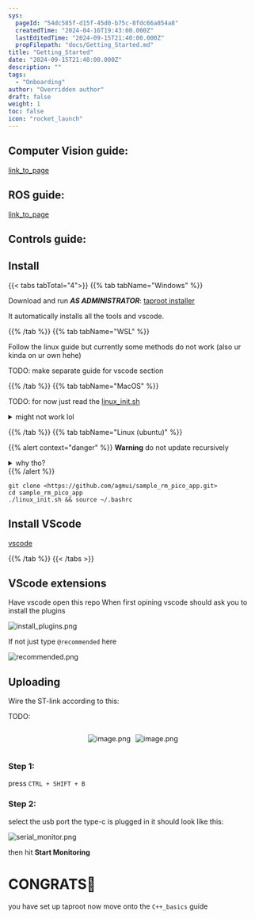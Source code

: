 ```yaml
---
sys:
  pageId: "54dc585f-d15f-45d0-b75c-8fdc66a854a8"
  createdTime: "2024-04-16T19:43:00.000Z"
  lastEditedTime: "2024-09-15T21:40:00.000Z"
  propFilepath: "docs/Getting_Started.md"
title: "Getting_Started"
date: "2024-09-15T21:40:00.000Z"
description: ""
tags:
  - "Onboarding"
author: "Overridden author"
draft: false
weight: 1
toc: false
icon: "rocket_launch"
---
```


## Computer Vision guide:

[link_to_page](86d45bc0-388b-4d26-8848-44f255f73d0e)

## ROS guide:

[link_to_page](3c76c1de-ec8f-46d6-8b0a-294005edc2d5)

## Controls guide:

## Install

{{< tabs tabTotal="4">}}
{{% tab tabName="Windows" %}}

Download and run _**AS ADMINISTRATOR**_: [taproot installer](https://github.com/Thornbots/TeachingFreshies/releases/tag/1.0)

It automatically installs all the tools and vscode.

{{% /tab %}}
{{% tab tabName="WSL" %}}

Follow the linux guide but currently some methods do not work (also ur kinda on ur own hehe)

TODO: make separate guide for vscode section

{{% /tab %}}
{{% tab tabName="MacOS" %}}

TODO: for now just read the [linux_init.sh](https://github.com/agmui/sample_rm_pico_app/blob/main/linux_init.sh)

<details>
<summary>might not work lol</summary>

`brew install libusb pkg-config`

Next install: [vscode](https://code.visualstudio.com/Download)

</details>

{{% /tab %}}
{{% tab tabName="Linux (ubuntu)" %}}

{{% alert context="danger" %}}
**Warning** do not update recursively
<details>
<summary>why tho?</summary>
There are some submodules that may go on for a while (like tinyusb) and I highly
recommend you don't need to get them.
If you want to see what submodules I update just look in `linux_init.sh`
</details>
{{% /alert %}}

```shell
git clone <https://github.com/agmui/sample_rm_pico_app.git>
cd sample_rm_pico_app
./linux_init.sh && source ~/.bashrc
```

## Install VScode

[vscode](https://code.visualstudio.com/Download)

{{% /tab %}}
{{< /tabs >}}

## VScode extensions

Have vscode open this repo
When first opining vscode should ask you to install the plugins

![install_plugins.png](https://prod-files-secure.s3.us-west-2.amazonaws.com/d518164a-d88e-44d1-a4ee-3adb3bd8bce0/89bd30f0-1825-4e77-867b-0a41ce370880/install_plugins.png?X-Amz-Algorithm=AWS4-HMAC-SHA256&X-Amz-Content-Sha256=UNSIGNED-PAYLOAD&X-Amz-Credential=ASIAZI2LB4662BOSRWWO%2F20250224%2Fus-west-2%2Fs3%2Faws4_request&X-Amz-Date=20250224T230731Z&X-Amz-Expires=3600&X-Amz-Security-Token=IQoJb3JpZ2luX2VjEP7%2F%2F%2F%2F%2F%2F%2F%2F%2F%2FwEaCXVzLXdlc3QtMiJIMEYCIQCDbXtVSDTYWY%2BphYiUz8ce8dRi5j89OQKM9f7g08t5dwIhAOdSVhvXoCiHptk4TEssdzB%2FAl0ZO0C4DW2MYI3sRgUXKv8DCDcQABoMNjM3NDIzMTgzODA1Igzx6VRXbame4u8FyFsq3AMtqBbs3VLUxNOTMsyX9Pl6rFJOk44z9k4SOxDxRqpqKQ%2B1pNX5Fe8XgaGZ3UshYSnkHSTNPTXIY%2FoDfcesxOeiiOTinWiN72klLtcBFFKmvfEeVZlCq1FENjEvzZUaELEI2kshoOMwZZwffTRkNZwRHitwG7WERSgbZOd9cvMSiVRRJEupvmq9YAVD01kL7Q8BCRiB6c%2FWalVcHvjG8RdH5Mzmk4BaSaScnnSYoHdf0cWzPEcDuEO1Joajr%2FPHVpEIKLUksnJoMYvZw978uF9NslK8yVr5pjJMluoSTVd%2FWFDi3P6apdmpoSQuGTpg9ySd86Q0Mq8RdmVpDx6RP47Tnuqt8atowZ%2BfW1vq8zHvuHaUiY4X1Q8%2BXxcpzQJmntq8OTnMGWWIkxFWN%2BKAumD1TlWaLd4IH4%2FXJQ1549kJ3LY1abWu%2BPWlYeDsrj1q6X7sW8unRrUbCcDp%2FcNjRpHl4v1teV3VSyIhKoyNyq8t23f6dRrMhfEDW0wjIBAUBlVNSGZmYsbvhEF2UQviCL%2F5cdJv7NpPLTPKTsT9oJDkUdiUR2pAzkRgP5iz%2FM9i0c4ei3%2Bm75rEM2uGXzy%2FNr%2BlM3sahurZ3fOe0UsMbG19Eq05uhb32XjoKSEahTCt1vO9BjqkAd8KW9OQFO%2BXGWzK3a3W2s5x2NatgHGq0V0y7xms5R8ffyvnvXpU8q4R%2BqsLVDTQiY%2FPekYHrqgzIZ%2BbEF2b8DyBWfGzefSxo70VbGaeyqQV%2B2HnAvLR0yOkhX%2FV9MYeBlIYnIatAPNqO7ZBUKjj5GHGeVqvSKMmoX2WiDRYyXyLyUXrBSwmNlJhFfQqn1c1mmBmt6oryKHny4xDSOe4JMpk98%2FQ&X-Amz-Signature=73ea9ed00feab13447ddff08036db1205198cac6ffcc5735218d548b48b28920&X-Amz-SignedHeaders=host&x-id=GetObject)

If not just type `@recommended` here  

![recommended.png](https://prod-files-secure.s3.us-west-2.amazonaws.com/d518164a-d88e-44d1-a4ee-3adb3bd8bce0/61e661e9-5d85-4dfc-be0d-8d2097a5e793/recommended.png?X-Amz-Algorithm=AWS4-HMAC-SHA256&X-Amz-Content-Sha256=UNSIGNED-PAYLOAD&X-Amz-Credential=ASIAZI2LB4662BOSRWWO%2F20250224%2Fus-west-2%2Fs3%2Faws4_request&X-Amz-Date=20250224T230731Z&X-Amz-Expires=3600&X-Amz-Security-Token=IQoJb3JpZ2luX2VjEP7%2F%2F%2F%2F%2F%2F%2F%2F%2F%2FwEaCXVzLXdlc3QtMiJIMEYCIQCDbXtVSDTYWY%2BphYiUz8ce8dRi5j89OQKM9f7g08t5dwIhAOdSVhvXoCiHptk4TEssdzB%2FAl0ZO0C4DW2MYI3sRgUXKv8DCDcQABoMNjM3NDIzMTgzODA1Igzx6VRXbame4u8FyFsq3AMtqBbs3VLUxNOTMsyX9Pl6rFJOk44z9k4SOxDxRqpqKQ%2B1pNX5Fe8XgaGZ3UshYSnkHSTNPTXIY%2FoDfcesxOeiiOTinWiN72klLtcBFFKmvfEeVZlCq1FENjEvzZUaELEI2kshoOMwZZwffTRkNZwRHitwG7WERSgbZOd9cvMSiVRRJEupvmq9YAVD01kL7Q8BCRiB6c%2FWalVcHvjG8RdH5Mzmk4BaSaScnnSYoHdf0cWzPEcDuEO1Joajr%2FPHVpEIKLUksnJoMYvZw978uF9NslK8yVr5pjJMluoSTVd%2FWFDi3P6apdmpoSQuGTpg9ySd86Q0Mq8RdmVpDx6RP47Tnuqt8atowZ%2BfW1vq8zHvuHaUiY4X1Q8%2BXxcpzQJmntq8OTnMGWWIkxFWN%2BKAumD1TlWaLd4IH4%2FXJQ1549kJ3LY1abWu%2BPWlYeDsrj1q6X7sW8unRrUbCcDp%2FcNjRpHl4v1teV3VSyIhKoyNyq8t23f6dRrMhfEDW0wjIBAUBlVNSGZmYsbvhEF2UQviCL%2F5cdJv7NpPLTPKTsT9oJDkUdiUR2pAzkRgP5iz%2FM9i0c4ei3%2Bm75rEM2uGXzy%2FNr%2BlM3sahurZ3fOe0UsMbG19Eq05uhb32XjoKSEahTCt1vO9BjqkAd8KW9OQFO%2BXGWzK3a3W2s5x2NatgHGq0V0y7xms5R8ffyvnvXpU8q4R%2BqsLVDTQiY%2FPekYHrqgzIZ%2BbEF2b8DyBWfGzefSxo70VbGaeyqQV%2B2HnAvLR0yOkhX%2FV9MYeBlIYnIatAPNqO7ZBUKjj5GHGeVqvSKMmoX2WiDRYyXyLyUXrBSwmNlJhFfQqn1c1mmBmt6oryKHny4xDSOe4JMpk98%2FQ&X-Amz-Signature=b9588e2535c856a0e9c10c8c97e325b8b27e95fd455cdf08b86f7b64814367ba&X-Amz-SignedHeaders=host&x-id=GetObject)

## Uploading

Wire the ST-link according to this:

TODO:

<div style="display: flex;flex-direction: row; column-gap:10px; max-width: 630px;justify-content: center;">
<div>

![image.png](https://prod-files-secure.s3.us-west-2.amazonaws.com/d518164a-d88e-44d1-a4ee-3adb3bd8bce0/210ecb78-1116-4d7b-b9b7-2292f66fa2c2/image.png?X-Amz-Algorithm=AWS4-HMAC-SHA256&X-Amz-Content-Sha256=UNSIGNED-PAYLOAD&X-Amz-Credential=ASIAZI2LB4663FV6ZYKG%2F20250224%2Fus-west-2%2Fs3%2Faws4_request&X-Amz-Date=20250224T230734Z&X-Amz-Expires=3600&X-Amz-Security-Token=IQoJb3JpZ2luX2VjEP7%2F%2F%2F%2F%2F%2F%2F%2F%2F%2FwEaCXVzLXdlc3QtMiJHMEUCIQDQp37Iv82YiG9ctNlEEpfpht27o8b9WFyKO0X9EoXHFAIgbMct6JvU3a9fEKQIzzAjXnwdd8WnEbW4F4y2c7v9ggUq%2FwMINxAAGgw2Mzc0MjMxODM4MDUiDMOxu7VKO6xOBq3poSrcA6M2knNok7HAzlG%2F3KMvWHY7YmrIhodEgRYO2bbgCU5PeUJ1Os82DqScCtprubliiCBQjql6gxhqHvMn5BTvpu%2Bm8OsLgd2kU5zR3fNpn4yqBhpjeCtIA2SzGgLFPwWw3PFuZAQnaIidvmV9%2B4ua8F6LzSXTJaBeIwV7srEmW86xMpOEaYaxLODG0IYtsSXJTOsFGtrz16%2BFsLbSpKrX%2BIMrEnn47SOvnld9RJXkZ%2FeEvNrf7KvhZqKqPz3llfKEe81ypH5CHrjIIx4ku%2B9DFhU7e1qslhCUrkTTxqY2Mku8c5XPyZe6V5svbf%2B1DbUA2HNJqRdJG8SfqwtvpIMlXkL%2BDmMd%2F9aKTU6Qsq490bUSmveF%2B5zx4jn4EkNMQOr8kkxcbuHSQCjaCli17kmV%2FeRdCZpSD214%2FkJDMBYspUGDiq8Z6E4cYNt2LSYoHepNsU4Gt3KjYclXReqWWX%2BjRrYcusnfCc5%2FaJRLqDkArJMHOjjV34sblWEesQNmjff7MMiNvealCmkaCl4sclmZSFzcztbSs6jua9r%2Foder5M0JxttCekmiHQn379YPIr4uweSurL1FHbiF0zcH2lA1ujvLDSScuDeRinm8Bc1Ut3eaWsxli%2Bs7NseJNOjyMNLV870GOqUBDvV77Ql%2FNlmzqDNBHVb5e30wmCRLr%2BuWci7M%2FTD84j%2FtddSI27M9hNpi8Ln%2B3JaLCfdsm4iAefd9FHwoonTIYyBq43wM4UkR8fA2NDk%2BiiVc1o4VrkZlWAE3e%2BN1IvpBsiQNBQhLxd6OLA0CyKMxJLrExh0NNQh66KqBXFX2UFu6bwbobYvYhe0bRRgYGee2ZcD9ISF%2BQovqDHCvR8xeaya2Hdop&X-Amz-Signature=82a2942e7d76cf0d09ade4dfe46e042b2e5b1260143cf0b6d5efaaa68ae8e3cb&X-Amz-SignedHeaders=host&x-id=GetObject)

</div>
<div>

![image.png](https://prod-files-secure.s3.us-west-2.amazonaws.com/d518164a-d88e-44d1-a4ee-3adb3bd8bce0/33a0fd0f-8ca6-4a86-8e09-26e95ded1fff/image.png?X-Amz-Algorithm=AWS4-HMAC-SHA256&X-Amz-Content-Sha256=UNSIGNED-PAYLOAD&X-Amz-Credential=ASIAZI2LB466UESDNNN5%2F20250224%2Fus-west-2%2Fs3%2Faws4_request&X-Amz-Date=20250224T230735Z&X-Amz-Expires=3600&X-Amz-Security-Token=IQoJb3JpZ2luX2VjEP7%2F%2F%2F%2F%2F%2F%2F%2F%2F%2FwEaCXVzLXdlc3QtMiJIMEYCIQDUbjGkQxFWNgoMnn6qpijkUw11BX8%2BJ6R2VCPdIfY54wIhAIy1ppcjOXfxnHzzpduyokeG%2BDyynkXxMKsyUtDU6tTjKv8DCDcQABoMNjM3NDIzMTgzODA1Igx2IPu%2FMLgf06cC%2BbQq3AMAMAnp8RNyqjc2EPeHqBjU48nFyAL66%2FdCA%2BpsWsaMwlzSw79i7c3b4BgiuO70R6ziNX9vzNlmmZebobvHnViw3SEv4DGh96AmRnl%2FfMGfhipGaIu%2FIwhYI4VEgp83s0iBelhC2s18YEWTTOxrqO2%2BzFlUczK7T6tvAHRMOJGEE4sMCPD3ywl5h2%2F%2BTMd7xgaQnWuUxpWaq7%2BRNscWPzvQ70wuXxRhEWpabDJblCEgGbd%2Butj%2Ba1C5Z8jfkFpO2GSdjo6gEZCJ%2FcSR%2FhOeOhh5hgsm%2BvqSZSN1vZLODRAiojpFmunbryetS735UL1Qjt5pHA3iZsi7DrnZxvb2RoE7Ux3ac83kUDjVmGwbbRMLmWo%2BNl8%2F8IGW%2Bf6a%2ForJqquY9GjaVAprK9ufD781RFYAzWuI3RwosUImdZTK0A8Okkm8VzMEeEK2A2IWBKO%2FDes4ymjU1Yp47xSfk7DWnltTWYtLQGyacT84ln12QxR0xkVmSJov6CBIWl1OiDAvcdFyYEv2PWDQqub38hesFKSL0Wk2UW0mXd0LtOcRA5qzqD6CspB2DN6%2F0DT%2Ff7nB%2BDqCRMrslWzZ1YzNT3foX4gEzEBU4xU8bufDZcAXcwnk8Jft0KxZ7fcu48aExzCK1vO9BjqkAec72E%2FADn7eMcHmcKjkeaZc%2Bx5ZFrboyhEmT3UznJT8NPH013Swhe4P8dUMFEM%2BC9mVpyOXneN6ll2%2FNJeriJbks%2BXO24mLeLob5%2FlVmvQ3ojvtvcjGbtAKNy9KKww9MZ7piDGByrMUG4oyxi8DXc%2Bp1viVAlKruVW%2FZW3%2FfmRKFPWv78l349CStxASDFZzkTmxT77U2aDFCPnXP%2FnOw1t9sCoT&X-Amz-Signature=900858eb2f8eb004c5d916b746efb87968a9936029a1005f61036cc8df666aa5&X-Amz-SignedHeaders=host&x-id=GetObject)

</div>
</div>

### Step 1:

press `CTRL + SHIFT + B`

### Step 2:

select the usb port the type-c is plugged in it should look like this:

![serial_monitor.png](https://prod-files-secure.s3.us-west-2.amazonaws.com/d518164a-d88e-44d1-a4ee-3adb3bd8bce0/f03f4774-05d4-4393-b6a0-d5efb6d315ab/serial_monitor.png?X-Amz-Algorithm=AWS4-HMAC-SHA256&X-Amz-Content-Sha256=UNSIGNED-PAYLOAD&X-Amz-Credential=ASIAZI2LB4662BOSRWWO%2F20250224%2Fus-west-2%2Fs3%2Faws4_request&X-Amz-Date=20250224T230731Z&X-Amz-Expires=3600&X-Amz-Security-Token=IQoJb3JpZ2luX2VjEP7%2F%2F%2F%2F%2F%2F%2F%2F%2F%2FwEaCXVzLXdlc3QtMiJIMEYCIQCDbXtVSDTYWY%2BphYiUz8ce8dRi5j89OQKM9f7g08t5dwIhAOdSVhvXoCiHptk4TEssdzB%2FAl0ZO0C4DW2MYI3sRgUXKv8DCDcQABoMNjM3NDIzMTgzODA1Igzx6VRXbame4u8FyFsq3AMtqBbs3VLUxNOTMsyX9Pl6rFJOk44z9k4SOxDxRqpqKQ%2B1pNX5Fe8XgaGZ3UshYSnkHSTNPTXIY%2FoDfcesxOeiiOTinWiN72klLtcBFFKmvfEeVZlCq1FENjEvzZUaELEI2kshoOMwZZwffTRkNZwRHitwG7WERSgbZOd9cvMSiVRRJEupvmq9YAVD01kL7Q8BCRiB6c%2FWalVcHvjG8RdH5Mzmk4BaSaScnnSYoHdf0cWzPEcDuEO1Joajr%2FPHVpEIKLUksnJoMYvZw978uF9NslK8yVr5pjJMluoSTVd%2FWFDi3P6apdmpoSQuGTpg9ySd86Q0Mq8RdmVpDx6RP47Tnuqt8atowZ%2BfW1vq8zHvuHaUiY4X1Q8%2BXxcpzQJmntq8OTnMGWWIkxFWN%2BKAumD1TlWaLd4IH4%2FXJQ1549kJ3LY1abWu%2BPWlYeDsrj1q6X7sW8unRrUbCcDp%2FcNjRpHl4v1teV3VSyIhKoyNyq8t23f6dRrMhfEDW0wjIBAUBlVNSGZmYsbvhEF2UQviCL%2F5cdJv7NpPLTPKTsT9oJDkUdiUR2pAzkRgP5iz%2FM9i0c4ei3%2Bm75rEM2uGXzy%2FNr%2BlM3sahurZ3fOe0UsMbG19Eq05uhb32XjoKSEahTCt1vO9BjqkAd8KW9OQFO%2BXGWzK3a3W2s5x2NatgHGq0V0y7xms5R8ffyvnvXpU8q4R%2BqsLVDTQiY%2FPekYHrqgzIZ%2BbEF2b8DyBWfGzefSxo70VbGaeyqQV%2B2HnAvLR0yOkhX%2FV9MYeBlIYnIatAPNqO7ZBUKjj5GHGeVqvSKMmoX2WiDRYyXyLyUXrBSwmNlJhFfQqn1c1mmBmt6oryKHny4xDSOe4JMpk98%2FQ&X-Amz-Signature=676e3ca29a572c21e2e518449de4c71e2149ad70ccfacd0e8eeff1cbc82330d6&X-Amz-SignedHeaders=host&x-id=GetObject)

then hit **Start Monitoring**

# CONGRATS🎉

you have set up taproot now move onto the `C++_basics` guide
